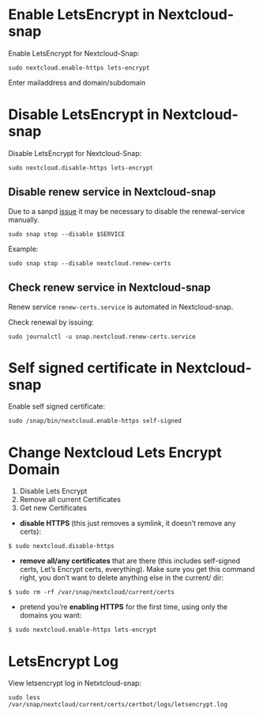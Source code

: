 # Enable LetsEncrypt in Nextcloud-snap

Enable LetsEncrypt for Nextcloud-Snap:

```
sudo nextcloud.enable-https lets-encrypt
```

Enter mailaddress and domain/subdomain

# Disable LetsEncrypt in Nextcloud-snap

Disable LetsEncrypt for Nextcloud-Snap:

```
sudo nextcloud.disable-https lets-encrypt
```

## Disable renew service in Nextcloud-snap
Due to a sanpd [issue](https://forum.snapcraft.io/t/cant-mask-or-disable-snap-services-why-etc-systemd-instead-of-lib-systemd/33385) it may be necessary to disable the renewal-service manually.

`sudo snap stop --disable $SERVICE`

Example:

`sudo snap stop --disable nextcloud.renew-certs`

## Check renew service in Nextcloud-snap

Renew service `renew-certs.service` is automated in Nextcloud-snap.

Check renewal by issuing:

```
sudo journalctl -u snap.nextcloud.renew-certs.service
```

# Self signed certificate in Nextcloud-snap

Enable self signed certificate:

```
sudo /snap/bin/nextcloud.enable-https self-signed
```

# Change Nextcloud Lets Encrypt Domain

1. Disable Lets Encrypt
2. Remove all current Certificates
3. Get new Certificates

* **disable HTTPS** (this just removes a symlink, it doesn’t remove any certs):

```
$ sudo nextcloud.disable-https
```

* **remove all/any certificates** that are there (this includes self-signed certs, Let’s Encrypt certs, everything). Make sure you get this command right, you don’t want to delete anything else in the current/ dir:

```
$ sudo rm -rf /var/snap/nextcloud/current/certs
```

* pretend you’re **enabling HTTPS** for the first time, using only the domains you want:

```
$ sudo nextcloud.enable-https lets-encrypt
```

# LetsEncrypt Log

View letsencrypt log in Netxtcloud-snap:

```
sudo less /var/snap/nextcloud/current/certs/certbot/logs/letsencrypt.log
```
